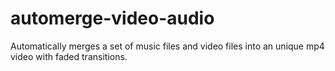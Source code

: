 # automerge-video-audio
Automatically merges a set of music files and video files into an unique mp4 video with faded transitions.

